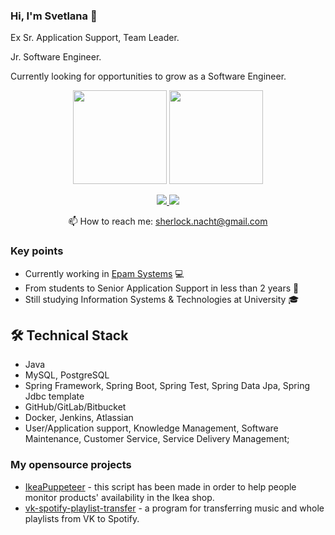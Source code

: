 ### Hi, I'm Svetlana 👋

<p>Ex Sr. Application Support, Team Leader.</p>
<p>Jr. Software Engineer.</p>
<p>Currently looking for opportunities to grow as a Software Engineer.</p>

<p align='center'>
   <a href="https://github-readme-stats.vercel.app/api?username=SPerekrestova&show_icons=true&count_private=true"><img height=150 src="https://github-readme-stats.vercel.app/api?username=SPerekrestova&show_icons=true&count_private=true"/></a>
   <a href="https://github.com/SPerekrestova/github-readme-stats"><img height=150 src="https://github-readme-stats.vercel.app/api/top-langs/?username=SPerekrestova&layout=compact"/></a>
</p>

<p align='center'>
   <a href="https://www.linkedin.com/in/svetlana-perekrestova/">
       <img src="https://img.shields.io/badge/linkedin-%230077B5.svg?&style=for-the-badge&logo=linkedin&logoColor=white"/>
   </a>
   <a href="https://t.me/S_P_va">
       <img src="https://img.shields.io/badge/Telegram-2CA5E0?style=for-the-badge&logo=telegram&logoColor=white"/>
   </a>
<p align='center'>
   📫 How to reach me: <a href='mailto:sherlock.nacht@gmail.com'>sherlock.nacht@gmail.com</a>
</p>

### Key points
*   Currently working in [Epam Systems](https://www.linkedin.com/company/epam-systems/)  :computer:
*   From students to Senior Application Support in less than 2 years  :muscle:
*   Still studying Information Systems & Technologies at University :mortar_board:

## 🛠 Technical Stack
*   Java
*   MySQL, PostgreSQL
*   Spring Framework, Spring Boot, Spring Test, Spring Data Jpa, Spring Jdbc template
*   GitHub/GitLab/Bitbucket
*   Docker, Jenkins, Atlassian
*   User/Application support, Knowledge Management, Software Maintenance, Customer Service, Service Delivery Management;

### My opensource projects

*   [IkeaPuppeteer](https://github.com/SPerekrestova/IkeaPuppeteer) - this script has been made in order to help people monitor products' availability in the Ikea shop.
*   [vk-spotify-playlist-transfer](https://github.com/Mishelles/vk-spotify-playlist-transfer) - a program for transferring music and whole playlists from VK to Spotify.

<!-- <div align="center" style="margin: 40px 0">
   <a href="https://github.com/SPerekrestova/github-profile-views-counter">
       <img width="175px" src="https://komarev.com/ghpvc/?username=SPerekrestova&color=DE002D">
   </a>
</div> -->

<!--
**SPerekrestova/SPerekrestova** is a ✨ _special_ ✨ repository because its `README.md` (this file) appears on your GitHub profile.

Here are some ideas to get you started:

- 🔭 I’m currently working on ...
- 🌱 I’m currently learning ...
- 👯 I’m looking to collaborate on ...
- 🤔 I’m looking for help with ...
- 💬 Ask me about ...
- 📫 How to reach me: ...
- 😄 Pronouns: ...
- ⚡ Fun fact: ...
-->
